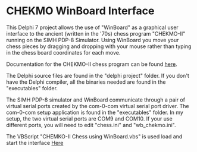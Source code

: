 # CHEKMO WinBoard Interface
This Delphi 7 project allows the use of "WinBoard" as a graphical user interface to the ancient (written in the '70s) chess program "CHEKMO-II" running on the SIMH PDP-8 Simulator. Using WinBoard you move your chess pieces by dragging and dropping with your mouse rather than typing in the chess board coordinates for each move.

Documentation for the CHEKMO-II chess program can be found [here](https://www.grc.com/pdp-8/docs/CHEKMO-II_PDP-8_Chess.pdf).

The Delphi source files are found in the "delphi project" folder. If you don't have the Delphi compiler, all the binaries needed are found in the "executables" folder.

The SIMH PDP-8 simulator and WinBoard communicate through a pair of virtual serial ports created by the com-0-com virtual serial port driver. The com-0-com setup application is found in the "executables" folder. In my setup, the two virtual serial ports are COM9 and COM10. If your use different ports, you will need to edit "chess.ini" and "wb_chekmo.ini".

The VBScript "CHEMKO-II Chess using WinBoard.vbs" is used load and start the interface
[Here](/images/20190627_085017.gif)
